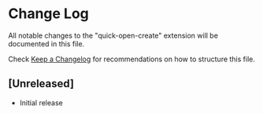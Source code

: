 # Change Log

All notable changes to the "quick-open-create" extension will be documented in this file.

Check [Keep a Changelog](http://keepachangelog.com/) for recommendations on how to structure this file.

## [Unreleased]
- Initial release